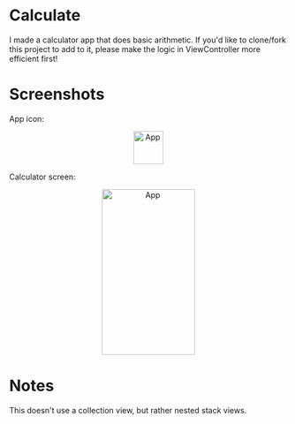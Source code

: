 # Calculate

I made a calculator app that does basic arithmetic. If you'd like to clone/fork this project to add to it, please
make the logic in ViewController more efficient first! 

# Screenshots

App icon: 
<p align="center"><img src="https://lh3.googleusercontent.com/5NsZHz_oU5pv0EVXBPqvszzGMmheDgM-Cb2nZLtXAtRd9OwL8hQL6aPJBOMsdVmtGsL5wVsFczvFARCRy5JD764ppvXSltMbL78g7ad1LG2BKc2In2cOU2QFD5C2zPZXUPZrzGUd-1sHENp0zXL0hHTsAveMfHOZUR9hMwjE6aozsVz4CHoOfIyqm8YNwiqrnMyQZyhiYBlYySowg8I3942Cxp-omCO-fMD8LVQbqY0ttCGCll6ixbhwUQTtup_zbsv89NHfxXpL2lI-4ee_PHiClGWdPZt-p8rj3y_X9a8Rw6NHf6E2TCV-Am30DuvLhxQq7jyhLveZ4T0fZo3KzOvAaWTjC07MpJ4Jb6G_o3NxU0xCm-ECEUxDDPPuQGRdjy605I8IdreMqrYcZNFgJcPck913UUThw0A3GtkzHrhqx8mQdOduTTtYygWjmjavcspHQ238EryFXsGnNU1NIPR8q6iVaGlbuxzm8Sz49mHEZMLblj9jX-uYLTe4Vr9J99LEImj07fSYHcpGUoxgqJI3ZQW_nwOtUv5o5WOoMNDDR85bRDIoiHT-PvRPDW9ld8IBGET6SFTAr2kHjZCZJW_Q5N0f2oGPIUXNxh6D5YN6uFLkvP92SV6yK-HHAQlM-SL4gbYqgrC8_QmkVw37A4vS_j3upYZoOTVD6JOZoLxQuQtisXbtsgE=w174-h195-no" alt="App"
	title="Icon" width="53.4" height="60" /></p>
  
Calculator screen:
  <p align="center"><img src="https://lh3.googleusercontent.com/CIcrjMEOBJFLw97Ia5S7QSNzOf23De_oGO68tncw5wkIU3LnBOg2kvxm9G9oXk03bXWKq97ENWB1SqiUtlV-Q7JK9kKn1fF9po_zDE6Aqu3tfFM_I3z9vHenuBKj2A0BBUuB2J47sCNK2vgeD0MqroXGg9O6M2KWoJ74VDYoRVFBZB9GTPA_EZoP2fkfyVl594UNcb5r4YRykxGLJrw7qnjPZ2UtgkrbSzxBGy7WVdAowcd59ePZCicWy-VkgjzEOGvC7e43lJnhHVr90G7zMU64Cp2H62UauaKyLoWOIGEnDU0ptZ0Q1xtkI1Cy8bvrZjk4KBEfeLf0rdEmEWBvYwI1tU1iJupLdIq5M1lpht0kIQjjaTatErhJ79htz3qy2avS9dxqIOKO2zbZrE3i8KhzwEK-16gO5vXT1PAnGxxgExfAzOmAHKkt-FEkF8rGby1biiT6Lw86lsdU79Qf08d2IzRhA__6tpusNvjoJ2-yqy2UA6OJLWQnJVC4cHFHHOnXnvqeDjwPTodEo6rCp1s1NJotG8E0rSfgIpBTLjUZnzBrNNf6KViD_0J4r4Lopx_V8n2mmkMK002wu6UO_OhgddkxlD8xZwNGc8noGxhO_DkLCygzU2KjFCs0kZRamxcOrDHd25ykph5jdth0wpDWsUHehJzbt0XTryQj50UaJI_6A55EeXs=w690-h1224-no" alt="App"
	title="Icon" width="168" height="300" /></p>
  
# Notes

This doesn't use a collection view, but rather nested stack views. 
